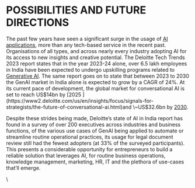 # POSSIBILITIES AND FUTURE DIRECTIONS

The past few years have seen a significant surge in the usage of [AI applications](https://www.reuters.com/technology/chatgpt-sets-record-fastest-growing-user-base-analyst-note-2023-02-01/), more than any tech-based service in the recent past. Organisations of all types, and across nearly every industry adopting AI for its access to new insights and creative potential. The Deloitte Tech Trends 2023 report states that in the year 2023-24 alone, over 6.5 lakh employees in India have been expected to undergo upskilling programs related to [Generative AI](https://www2.deloitte.com/in/en/pages/technology/articles/tech-trends-2024.html). The same report goes on to state that between 2023 to 2030 the GenAI market in India alone is expected to grow by a CAGR of 24%. At its current pace of development, the global market for conversational AI is set to reach US$14bn by [2025 ](https://www2.deloitte.com/us/en/insights/focus/signals-for-strategists/the-future-of-conversational-ai.html)and \~US$32.6bn by [2030](https://www2.deloitte.com/content/dam/Deloitte/in/Documents/Consulting/in-State-of-AI-in-India-2022-noexp.pd).

Despite these strides being made, Deloitte’s state of AI in India report has found in a survey of over 200 executives across industries and business functions, of the various use cases of GenAI being applied to automate or streamline routine operational practices, its usage for legal document review still had the fewest adopters (at 33% of the surveyed participants). This presents a considerable opportunity for entrepreneurs to build a reliable solution that leverages AI, for routine business operations, knowledge management, marketing, HR, IT and the plethora of use-cases that’ll emerge.&#x20;

\
